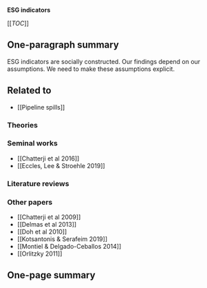 **ESG indicators**

[[_TOC_]]

## One-paragraph summary

ESG indicators are socially constructed. Our findings depend on our assumptions. We need to make these assumptions explicit.

## Related to
* [[Pipeline spills]]

### Theories

### Seminal works
* [[Chatterji et al 2016]]
* [[Eccles, Lee & Stroehle 2019]]

### Literature reviews

### Other papers
* [[Chatterji et al 2009]]
* [[Delmas et al 2013]]
* [[Doh et al 2010]]
* [[Kotsantonis & Serafeim 2019]]
* [[Montiel & Delgado-Ceballos 2014]]
* [[Orlitzky 2011]]

## One-page summary